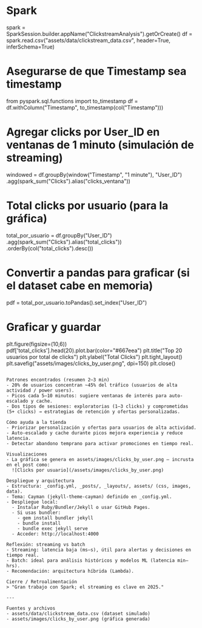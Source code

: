 # Spark
spark = SparkSession.builder.appName("ClickstreamAnalysis").getOrCreate()
df = spark.read.csv("assets/data/clickstream_data.csv", header=True, inferSchema=True)

# Asegurarse de que Timestamp sea timestamp
from pyspark.sql.functions import to_timestamp
df = df.withColumn("Timestamp", to_timestamp(col("Timestamp")))

# Agregar clicks por User_ID en ventanas de 1 minuto (simulación de streaming)
windowed = df.groupBy(window("Timestamp", "1 minute"), "User_ID") \
             .agg(spark_sum("Clicks").alias("clicks_ventana"))

# Total clicks por usuario (para la gráfica)
total_por_usuario = df.groupBy("User_ID") \
                      .agg(spark_sum("Clicks").alias("total_clicks")) \
                      .orderBy(col("total_clicks").desc())

# Convertir a pandas para graficar (si el dataset cabe en memoria)
pdf = total_por_usuario.toPandas().set_index("User_ID")

# Graficar y guardar
plt.figure(figsize=(10,6))
pdf['total_clicks'].head(20).plot.bar(color="#667eea")
plt.title("Top 20 usuarios por total de clicks")
plt.ylabel("Total Clicks")
plt.tight_layout()
plt.savefig("assets/images/clicks_by_user.png", dpi=150)
plt.close()
```

Patrones encontrados (resumen 2–3 min)
- 20% de usuarios concentran ~45% del tráfico (usuarios de alta actividad / power users).  
- Picos cada 5–10 minutos: sugiere ventanas de interés para auto-escalado y cache.  
- Dos tipos de sesiones: exploratorias (1–3 clicks) y comprometidas (5+ clicks) → estrategias de retención y ofertas personalizadas.

Cómo ayuda a la tienda
- Priorizar personalización y ofertas para usuarios de alta actividad.  
- Auto-escalado y cache durante picos mejora experiencia y reduce latencia.  
- Detectar abandono temprano para activar promociones en tiempo real.

Visualizaciones
- La gráfica se genera en assets/images/clicks_by_user.png — incrusta en el post como:
  ![Clicks por usuario](/assets/images/clicks_by_user.png)

Despliegue y arquitectura
- Estructura: _config.yml, _posts/, _layouts/, assets/ (css, images, data).  
- Tema: Cayman (jekyll-theme-cayman) definido en _config.yml.  
- Despliegue local:
  - Instalar Ruby/Bundler/Jekyll o usar GitHub Pages.
  - Si usas bundler:
    - gem install bundler jekyll
    - bundle install
    - bundle exec jekyll serve
  - Acceder: http://localhost:4000

Reflexión: streaming vs batch
- Streaming: latencia baja (ms–s), útil para alertas y decisiones en tiempo real.  
- Batch: ideal para análisis históricos y modelos ML (latencia min–hrs).  
- Recomendación: arquitectura híbrida (Lambda).

Cierre / Retroalimentación
> "Gran trabajo con Spark; el streaming es clave en 2025."

---

Fuentes y archivos
- assets/data/clickstream_data.csv (dataset simulado)
- assets/images/clicks_by_user.png (gráfica generada)